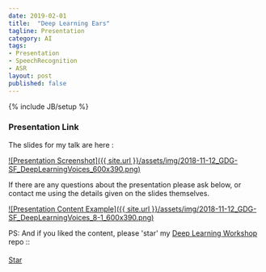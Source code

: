 ```yaml
---
date: 2019-02-01
title:  "Deep Learning Ears"
tagline: Presentation
category: AI
tags:
- Presentation
- SpeechRecognition
- ASR
layout: post
published: false
---
```

{% include JB/setup %}



### Presentation Link

The slides for my talk are here :

<a href="http://redcatlabs.com/2018-11-12_GDG-SF_DeepLearningVoices/" target="_blank">
![Presentation Screenshot]({{ site.url }}/assets/img/2018-11-12_GDG-SF_DeepLearningVoices_600x390.png)
</a>

If there are any questions about the presentation please ask below, 
or contact me using the details given on the slides themselves.

<a href="http://redcatlabs.com/2018-11-12_GDG-SF_DeepLearningVoices/#/8/1" target="_blank">
![Presentation Content Example]({{ site.url }}/assets/img/2018-11-12_GDG-SF_DeepLearningVoices_8-1_600x390.png)
</a>

<!--

Tensor2Tensor library
  Notebook : (basically a UI for the pretrained model in tensor2tensor library) Has cell with webm voice recorder built-in
    https://github.com/tensorflow/tensor2tensor/blob/master/tensor2tensor/notebooks/asr_transformer.ipynb
  TPU instructions :
    https://cloud.google.com/tpu/docs/tutorials/automated-speech-recognition
    
  Comment by dev:
    There are many difference between v1 and v2 (actually transformer_librispeech_v2 is exactly transformer_librispeech)
    https://github.com/tensorflow/tensor2tensor/issues/896#issuecomment-400975458
  Issue : ASR Transformer performance vs. Google Speech-to-Text (Colab notebook is for teaching only...)
    https://github.com/tensorflow/tensor2tensor/issues/1121
  Papers related to notebook (which is probably missing language model)
    https://arxiv.org/abs/1712.01769  == https://static.googleusercontent.com/media/research.google.com/en//pubs/archive/46687.pdf
      = State-of-the-art Speech Recognition With Sequence-to-Sequence Models

Baidu DeepSpeech
  https://github.com/Mozilla/DeepSpeech  # TF
    # Has pre-trained English language model
    # TFlite export available


Other libraries
  wav2letter++
    https://arxiv.org/abs/1812.07625v1
      = wav2letter++: The Fastest Open-source Speech Recognition System
      
  Kaldi

  PyTorch-Kaldi
    github.com/mravanelli/PyTorch-kaldi/
    The PyTorch-Kaldi Speech Recognition Toolkit - Bengio, MILA
      https://arxiv.org/abs/1811.07453v1
      

  ESPnet
    https://github.com/espnet/espnet
    https://www.merl.com/publications/docs/TR2018-036.pdf
      ESPnet fully utilizes dynamic neural network toolkits, Chainer and PyTorch, as a main deep learning engine,
      and extremely simplifies training and recognition of the whole ASR pipeline
    

  Data
    https://github.com/juliagusak/dataloaders

  Datasets
    RM : DARPA 1000-words English language Resource Management = 3hrs training, 1hrs test, bigram word-pair LM
       WER is ~2.1% with 2.5hr training
    WSJ : 78 hours of speech which are the results of spontaneous dictation.  20k word trigram LM, 162k words total
       WER (dev93)  ~8% with 7 days training
       WER (eval92) ~4% with 7 days training
    Librispeech : 100hrs clean speech, LM might use 200k most frequent words, BPE encoding is current SOTA
       WER ~3.5% 
    AMI : 70 hours of meeting speech transcription corpus
    IHM (individual headset microphone) subset of the AMI meeting speech transcription corpus = 80 hrs
       WER ~28%
    
  Augmentation
    common data augmentation methods are applied to increase the versatility of data, such as :
      speed perturbation (0.9x-1.1x); and 
      noise disturbance
       
  
       

LMs for ASR
  Papers
    Smoothed Bloom filter language models: Tera-Scale LMs on the Cheap
      = http://homepages.inf.ed.ac.uk/miles/papers/emnlp07.pdf
    Improving End-to-end Speech Recognition with Pronunciation-assisted Sub-word Modeling
      = https://arxiv.org/abs/1811.04284
    Deep context: end-to-end contextual speech recognition (refers to 1712.01769 as [13])
      = https://arxiv.org/abs/1808.02480
      Add contextualised phrases to langauge model
    Two Efficient Lattice Rescoring Methods Using Recurrent Neural Network Language Models
      = http://mi.eng.cam.ac.uk/~xc257/papers/TASLP2016_RNNLM_Latrescore.pdf
  
  Data
    http://openslr.org/11/    
    14500 public domain books with more than 41 million sentences. 
    We eliminate sentences that contains any words appear less 100 times in the corpora, 
    and keep 39 million sentences
      
https://github.com/zzw922cn/awesome-speech-recognition-speech-synthesis-papers      
http://www.arxiv-sanity.com/search?q=speech+recognition

https://arxiv.org/abs/1712.01769
https://arxiv.org/pdf/1808.02480.pdf
https://arxiv.org/pdf/1807.10857.pdf

Transfer Learning from Speaker Verification to Multispeaker Text-To-Speech Synthesis - Google
  https://arxiv.org/abs/1806.04558
    v. interesting : Same embedding from speaker verification useful for TTS tasks


Latent Sequence Decompositions
  https://arxiv.org/abs/1610.03035 = 1_Google_LatentSequenceDecompositions_1610.03035.pdf
    Seems to have discovered phonemes...

Acoustic-to-Word Recognition with Sequence-to-Sequence Models
  https://arxiv.org/abs/1807.09597
    Goes from mels to a word vocabulary (not characters nor BPE)
    Interesting, but results are not 'stand-out' better

Fully Convolutional Speech Recognition - Collobert, Facebook
  https://arxiv.org/abs/1812.06864v1
  https://github.com/facebookresearch/wav2letter
    https://github.com/facebookresearch/fairseq
    Uses ArrayFire tensor library (= not for TPUs)
    Reads network config :
      https://github.com/facebookresearch/wav2letter/blob/master/recipes/librispeech/config/conv_glu/network.arch
    Includes tutorials :
      https://github.com/facebookresearch/wav2letter/tree/master/tutorials/1-librispeech_clean
  Implements the audio processing via convolutions directly (output : chars)
  Claims SOTA-match on WSJ, and SOTA on Librispeech
  prev?: 
    End-to-End Speech Recognition From the Raw Waveform  - Collobert, Facebook
      https://arxiv.org/abs/1806.07098v2

A Comparison of Techniques for Language Model Integration in Encoder-Decoder Speech Recognition
  https://arxiv.org/abs/1807.10857v2

Attention-Based Models for Speech Recognition
  https://arxiv.org/pdf/1506.07503.pdf

An Online Attention-based Model for Speech Recognition
  https://arxiv.org/abs/1811.05247v1

Mixed-Precision Training for NLP and Speech Recognition with OpenSeq2Seq  : Nvidia
  https://arxiv.org/abs/1805.10387v2
  https://github.com/NVIDIA/OpenSeq2Seq
    https://nvidia.github.io/OpenSeq2Seq/  # Docs


Amazon Lattice for LM line of research : 
  LatticeRNN
    https://s3-us-west-2.amazonaws.com/amazon.jobs-public-documents/Lattice_Interspeech_Final.pdf
  Just ASK: Building an Architecture for Extensible Self-Service Spoken Language Understanding
    https://arxiv.org/abs/1711.00549 # Foundation for Alexa Skills Kit)
    
  Chinese NER Using Lattice LSTM
    https://arxiv.org/abs/1805.02023  

  ? 
    https://github.com/chahuja/lru


  
Cycle-consistency training for end-to-end speech recognition
  https://arxiv.org/abs/1811.01690v1
  
Cascaded CNN-resBiLSTM-CTC: An End-to-End Acoustic Model For Speech Recognition
  https://arxiv.org/abs/1810.12001v2
    Good ASR training details (8x1080Ti for 4.5 days for Librispeech 3.6% WER)  

Densely Connected Convolutional Networks for Speech Recognition  == DenseNets
  https://arxiv.org/abs/1808.03570v1
    For instance, Google uses 18,000 hours of training data for speech recognition for Google Home
      Kim et al : "Generation of large-scale simulated utterances in virtual rooms to train deep-neural networks for far-field speech recognition in google home," in INTERSPEECH, 2017.
      Li et al : "Acoustic modeling for google home," in INTERSPEECH, 2017.



Smaller models:
  Low-Dimensional Bottleneck Features for On-Device Continuous Speech Recognition (Google+MIT)
    https://arxiv.org/abs/1811.00006v1
      Impact of larger training set is substantial :
        Chiu, Sainath, Wu, et al. [2] report a WER of 4.1 % with over 12,500 hours of training data; 
        the *same model* trained on 100 hours of Librispeech data gives a WER of 21.8 %
      Delta- and double delta- feature stacking do not have a large effect relative to their 3 x increase in size;
      A 40 ms compressed step size seems to be the limit for high accuracy models
      We designed a model that successfully compresses the original DSP QM-features to 1/10 the size without any loss in accuracy

  Small-footprint Deep Neural Networks with Highway Connections for Speech Recognition
    https://arxiv.org/abs/1512.04280
      
  Streaming End-to-end Speech Recognition For Mobile Devices = Google (for Pixel phones)
    https://arxiv.org/abs/1811.06621v1  - though lots of references are back to 2012 papers...
      Uses Graves-based "RNN-T" + 
        Layer normalization to stabilize training; 
        using large batch size; 
        using word-piece targets; 
        using a time-reduction layer to speed up training and inference; and 
        quantizing network parameters to reduce memory footprint and speed up computation. 
      In order to enable contextualized recognition, we use a shallow-fusion approach to bias towards user-specific context

  Dynamically Hierarchy Revolution: DirNet for Compressing Recurrent Neural Network on Mobile Devices
    https://arxiv.org/abs/1806.01248
      Also has hints about creating sparse codes and dictionaries quickly

https://venturebeat.com/2019/02/21/google-ai-technique-reduces-speech-recognition-errors-by-29/
  EdgeSpeechNets: Highly Efficient Deep Neural Networks for Speech Recognition on the Edge
    https://arxiv.org/abs/1810.08559
  A spelling correction model for end-to-end speech recognition
    https://arxiv.org/abs/1902.07178
    
!-->


PS:  And if you liked the content, please 'star' my <a href="https://github.com/mdda/deep-learning-workshop" target="_blank">Deep Learning Workshop</a> repo ::
<!-- From :: https://buttons.github.io/ -->
<!-- Place this tag where you want the button to render. -->
<span style="position:relative;top:5px;">
<a aria-label="Star mdda/deep-learning-workshop on GitHub" data-count-aria-label="# stargazers on GitHub" data-count-api="/repos/mdda/deep-learning-workshop#stargazers_count" data-count-href="/mdda/deep-learning-workshop/stargazers" data-icon="octicon-star" href="https://github.com/mdda/deep-learning-workshop" class="github-button">Star</a>
<!-- Place this tag right after the last button or just before your close body tag. -->
<script async defer id="github-bjs" src="https://buttons.github.io/buttons.js"></script>
</span>

